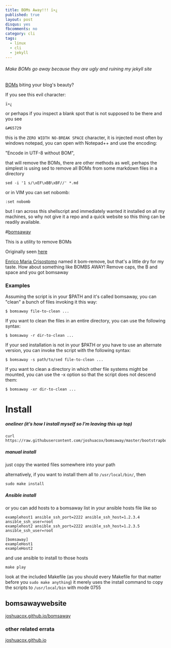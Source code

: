 ```yaml
---
title: BOMs Away!!! ï»¿
published: true
layout: post
disqus: yes
fbcomments: no
category: cli
tags: 
  - linux
  - cli
  - jekyll
---
```


###### Make BOMs go away because they are ugly and ruining my jekyll site

[BOMs](https://en.wikipedia.org/wiki/Byte_order_mark) biting your blog's beauty?

If you see this evil character:

```
ï»¿
```

or perhaps if you inspect a blank spot that is not supposed to be there and you see

```
&#65729
```

this is the `ZERO WIDTH NO-BREAK SPACE` character, it is injected most often by windows notepad, you can open with Notepad++ and use the encoding:

"Encode in UTF-8 without BOM", 

that will remove the BOMs, there are other methods as well, perhaps the simplest is using sed to remove all BOMs from some markdown files in a directory

```
sed -i '1 s/\xEF\xBB\xBF//' *.md
```

or in VIM you can set nobomb:

```
:set nobomb 
```

but I ran across this shellscript and immediately wanted it installed on all my machines, so why not give it a repo and a quick website so this thing can be readily available. 

#[bomsaway](http://joshuacox.github.io/bomsaway/)

This is a utility to remove BOMs

Originally seen [here](http://thegreyblog.blogspot.de/2010/09/shell-script-to-find-and-remove-bom.html)

[Enrico Maria Crisostomo](https://plus.google.com/+EnricoMariaCrisostomo?prsrc=5) named it bom-remove, but that's a little dry for my taste.  How about something like BOMBS AWAY!  Remove caps, the B and space and you got bomsaway

### Examples

Assuming the script is in your $PATH and it's called bomsaway, you can "clean" a bunch of files invoking it this way:

```
$ bomsaway file-to-clean ...
```

If you want to clean the files in an entire directory, you can use the following syntax:

```
$ bomsaway -r dir-to-clean ...
```

If your sed installation is not in your $PATH or you have to use an alternate version, you can invoke the script with the following syntax:

```
$ bomsaway -s path/to/sed file-to-clean ...
```

If you want to clean a directory in which other file systems might be mounted, you can use the -x option so that the script does not descend them:

```
$ bomsaway -xr dir-to-clean ...
```


# Install

##### oneliner (it’s how I install myself so I’m leaving this up top)

```
curl https://raw.githubusercontent.com/joshuacox/bomsaway/master/bootstrapbomsaway.sh|bash
```

##### manual install

just copy the wanted files somewhere into your path

alternatively, if you want to install them all to `/usr/local/bin/`, then

```
sudo make install
```

##### Ansible install

or you can add hosts to a bomsaway list in your ansible hosts file like so

```
examplehost1 ansible_ssh_port=2222 ansible_ssh_host=1.2.3.4 ansible_ssh_user=root
examplehost2 ansible_ssh_port=2222 ansible_ssh_host=1.2.3.5 ansible_ssh_user=root

[bomsaway]
exampleHost1
exampleHost2
```
and use ansible to install to those hosts

```
make play
```

look at the included Makefile (as you should every Makefile for that matter before you `sudo make anything`)
it merely uses the install command to copy the scripts to `/usr/local/bin` with mode 0755

## bomsawaywebsite 
[joshuacox.github.io/bomsaway](http://joshuacox.github.io/bomsaway)

### other related errata
[joshuacox.github.io](http://joshuacox.github.io/)
